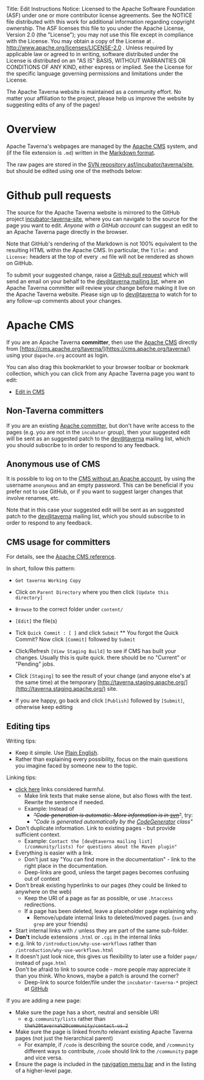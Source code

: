 Title:     Edit Instructions
Notice:    Licensed to the Apache Software Foundation (ASF) under one
           or more contributor license agreements.  See the NOTICE file
           distributed with this work for additional information
           regarding copyright ownership.  The ASF licenses this file
           to you under the Apache License, Version 2.0 (the
           "License"); you may not use this file except in compliance
           with the License.  You may obtain a copy of the License at
           .
             http://www.apache.org/licenses/LICENSE-2.0
           .
           Unless required by applicable law or agreed to in writing,
           software distributed under the License is distributed on an
           "AS IS" BASIS, WITHOUT WARRANTIES OR CONDITIONS OF ANY
           KIND, either express or implied.  See the License for the
           specific language governing permissions and limitations
           under the License.

The Apache Taverna website is maintained as a community effort.
No matter your affiliation to the project, please help us improve the website by
suggesting edits of any of the pages!


# Overview

Apache Taverna's webpages are managed by the [Apache CMS](http://www.apache.org/dev/cmsref.html) system, and
(if the file extension is `.md`) written in the [Markdown format](https://www.apache.org/dev/cmsref.html#markdown).

The raw pages are stored in the <a href="http://svn.apache.org/repos/asf/incubator/taverna/site/">SVN repository asf/incubator/taverna/site</a>, but should be edited using one of the methods below:


# Github pull requests

The source for the Apache Taverna website is mirrored to the GitHub project
[incubator-taverna-site](https://github.com/apache/incubator-taverna-site/tree/trunk/content),
where you can navigate to the source for the page you want to edit. *Anyone with a GitHub account*
can suggest an edit to an Apache Taverna page directly in the browser.

Note that GitHub's rendering of the Markdown is not 100% equivalent to the resulting HTML
within the Apache CMS.  In particular, the `Title:` and `License:` headers at the top
of every `.md` file will not be rendered as shown on GitHub.

To submit your suggested change, raise a
[GitHub pull request](https://github.com/apache/incubator-taverna-site/pulls)
which will send an email on your behalf to the
[dev@taverna mailing list](/community/lists#devtaverna), where
an Apache Taverna committer will review your change before making it live
on the Apache Taverna website.
Please sign up to [dev@taverna](/community/lists#devtaverna)
to watch for to any follow-up comments about your changes.




# Apache CMS

If you are an Apache Taverna **committer**, then use the
[Apache CMS](http://www.apache.org/dev/cmsref.html) directly from
[https://cms.apache.org/taverna/](https://cms.apache.org/taverna/) using your `@apache.org` account as login.

You can also drag this bookmarklet to your browser toolbar or bookmark collection,
which you can click from any Apache Taverna page you want to edit:

 * <a href="javascript:void(location.href='https://cms.apache.org/redirect?uri='+escape(location.href))">Edit in CMS</a>




## Non-Taverna committers

If you are an existing
[Apache committer](https://people.apache.org/phonebook.html?unix=committers),
but don't have write access to the pages
(e.g. you are not in the `incubator` group), then your suggested edit will be sent as
 an suggested patch to the
[dev@taverna](/community/lists#devtaverna) mailing list,
which you should subscribe to in order to respond to any feedback.



## Anonymous use of CMS

It is possible to log on to the
[CMS without an Apache account](http://www.apache.org/dev/cmsref.html#faq),
by using the username `anonymous` and an empty password.
This can be beneficial if you
prefer not to use GitHub, or if you want to suggest larger changes that
involve renames, etc.

Note that in this case your suggested edit will be sent as an suggested patch to the
[dev@taverna](/community/lists#devtaverna) mailing list,
which you should subscribe to in order to respond to any feedback.



## CMS usage for committers

For details, see the [Apache CMS reference](http://www.apache.org/dev/cmsref.html).

In short, follow this pattern:

 * `Get taverna Working Copy`
 * Click on `Parent Directory` where you then click `[Update this directory]`
 * `Browse` to the correct folder under `content/`
 * `[Edit]` the file(s)

 * Tick `Quick Commit : [ ]` and click `Submit`
 ** You forgot the Quick Commit? Now click `[Commit]` followed by `Submit`
 * Click/Refresh `[View Staging Build]` to see if CMS has built your changes. Usually
   this is quite quick. there should be no "Current" or "Pending" jobs.
 * Click `[Staging]` to see the result of your change (and anyone else's at the same time)
   at the temporary
   [http://taverna.staging.apache.org/](http://taverna.staging.apache.org/) site.
 * If you are happy, go back and click `[Publish]` followed by `[Submit]`,
   otherwise keep editing


## Editing tips

Writing tips:

 * Keep it simple. Use [Plain English](https://en.wikipedia.org/wiki/Plain_English).
 * Rather than explaining every possibility, focus on the main questions you imagine faced by someone new to the topic.


Linking tips:

 * [click here](http://www.cs.tut.fi/~jkorpela/www/click.html) links considered harmful.
   * Make link texts that make sense alone, but also flows with the text. Rewrite the sentence if needed.
   * Example: Instead of
      * <del>*"Code generation is automatic. More information is in [svn](#)"*</del>, try:
      * *"Code is generated automatically by the [CodeGenerator](#) class"*
 * Don't duplicate information. Link to existing pages - but provide sufficient context.
   * Example: `Contact the [dev@taverna mailing list](/community/lists) for questions about the Maven plugin"`
 * Everything is easier with a link.
   * Don't just say "You can find more in the documentation" - link to the right place in the documentation.
   * Deep-links are good, unless the target pages becomes confusing out of context
 * Don't break existing hyperlinks to our pages (they could be linked to anywhere on the web)
   * Keep the URI of a page as far as possible, or use `.htaccess` redirections.
   * If a page has been deleted, leave a placeholder page explaining why.
     * Remove/update internal links to deleted/moved pages. (<code>svn</code> and <code>grep</code> are your friends)
 * Start internal links with `/` unless they are part of the same sub-folder.
 * **Don't** include extensions `.html` or `.cgi` in the internal links
  *  e.g.
link to `/introduction/why-use-workflows` rather than `/introduction/why-use-workflows.html`
   * It doesn't just look nice, this gives us flexibility to later use a folder `page/` instead of `page.html`
 * Don't be afraid to link to source code - more people may appreciate it than you think. Who knows, maybe a patch is around the corner?
   * Deep-link to source folder/file under the `incubator-taverna-*` project at
   [GitHub](http://github.com/apache/)

If you are adding a new page:

 * Make sure the page has a short, neutral and sensible URI
   * e.g. `community/lists` rather than <del>`the%20taverna%20community/contact-us-2`</del>
 * Make sure the page is linked from/to relevant existing Apache Taverna pages (not just the hierarchical parent)
   * For example, if `/code` is describing the source code, and `/community` different ways to contribute, `/code` should link to the `/community` page and vice versa.
 * Ensure the page is included in the [navigation menu bar](https://github.com/apache/incubator-taverna-site/blob/trunk/templates/navbar.html) and in the listing of a higher-level page.
